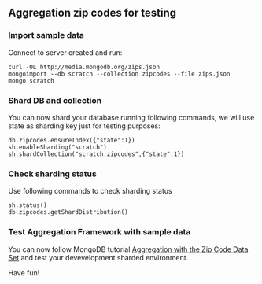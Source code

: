 ## Aggregation zip codes for testing

### Import sample data
Connect to server created and run:

    curl -OL http://media.mongodb.org/zips.json
    mongoimport --db scratch --collection zipcodes --file zips.json
    mongo scratch
    

### Shard DB and collection
You can now shard your database running following commands, we will use state as sharding key just for testing purposes:

    db.zipcodes.ensureIndex({"state":1})
    sh.enableSharding("scratch")
    sh.shardCollection("scratch.zipcodes",{"state":1})
    
    
### Check sharding status
Use following commands to check sharding status
  
    sh.status()
    db.zipcodes.getShardDistribution()
    
    
### Test Aggregation Framework with sample data
You can now follow MongoDB tutorial [Aggregation with the Zip Code Data Set](http://docs.mongodb.org/manual/tutorial/aggregation-zip-code-data-set/) and test your devevelopment sharded environment.

Have fun!


